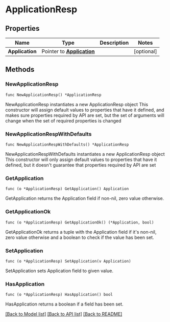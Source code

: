 # ApplicationResp

## Properties

Name | Type | Description | Notes
------------ | ------------- | ------------- | -------------
**Application** | Pointer to [**Application**](Application.md) |  | [optional] 

## Methods

### NewApplicationResp

`func NewApplicationResp() *ApplicationResp`

NewApplicationResp instantiates a new ApplicationResp object
This constructor will assign default values to properties that have it defined,
and makes sure properties required by API are set, but the set of arguments
will change when the set of required properties is changed

### NewApplicationRespWithDefaults

`func NewApplicationRespWithDefaults() *ApplicationResp`

NewApplicationRespWithDefaults instantiates a new ApplicationResp object
This constructor will only assign default values to properties that have it defined,
but it doesn't guarantee that properties required by API are set

### GetApplication

`func (o *ApplicationResp) GetApplication() Application`

GetApplication returns the Application field if non-nil, zero value otherwise.

### GetApplicationOk

`func (o *ApplicationResp) GetApplicationOk() (*Application, bool)`

GetApplicationOk returns a tuple with the Application field if it's non-nil, zero value otherwise
and a boolean to check if the value has been set.

### SetApplication

`func (o *ApplicationResp) SetApplication(v Application)`

SetApplication sets Application field to given value.

### HasApplication

`func (o *ApplicationResp) HasApplication() bool`

HasApplication returns a boolean if a field has been set.


[[Back to Model list]](../README.md#documentation-for-models) [[Back to API list]](../README.md#documentation-for-api-endpoints) [[Back to README]](../README.md)


